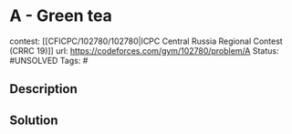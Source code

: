 # A - Green tea

contest: [[CFICPC/102780/102780|ICPC Central Russia Regional Contest (CRRC 19)]]
url: https://codeforces.com/gym/102780/problem/A
Status: #UNSOLVED
Tags: #

## Description

## Solution

